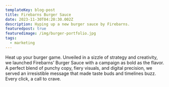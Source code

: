 ```yaml
---
templateKey: blog-post
title: Firebarns Burger Sauce
date: 2023-11-30T04:20:30.002Z
description: Hyping up a new burger sauce by Firebarns.
featuredpost: true
featuredimage: /img/burger-portfolio.jpg
tags:
  - marketing
---
```

Heat up your burger game. Unveiled in a sizzle of strategy and creativity, we launched Firebarns' Burger Sauce with a campaign as bold as the flavor. A perfect blend of punchy copy, fiery visuals, and digital precision, we served an irresistible message that made taste buds and timelines buzz. Every click, a call to crave.